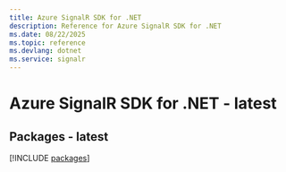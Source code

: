 ```yaml
---
title: Azure SignalR SDK for .NET
description: Reference for Azure SignalR SDK for .NET
ms.date: 08/22/2025
ms.topic: reference
ms.devlang: dotnet
ms.service: signalr
---
```

# Azure SignalR SDK for .NET - latest
## Packages - latest
[!INCLUDE [packages](signalr-index.md)]